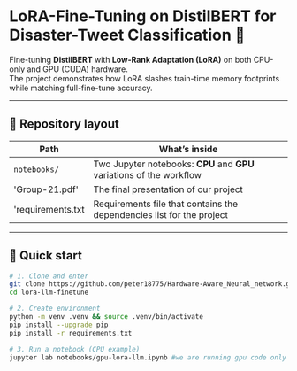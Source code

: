# LoRA-Fine-Tuning on DistilBERT for Disaster-Tweet Classification 🚀

Fine-tuning **DistilBERT** with **Low-Rank Adaptation (LoRA)** on both CPU-only and GPU (CUDA) hardware.  
The project demonstrates how LoRA slashes train-time memory footprints while matching full-fine-tune accuracy.

---

## 📁 Repository layout

| Path | What’s inside |
|------|---------------|
| `notebooks/` | Two Jupyter notebooks: **CPU** and **GPU** variations of the workflow |
| 'Group-21.pdf' | The final presentation of our project |
| 'requirements.txt | Requirements file that contains the dependencies list for the project |


---

## 🔧 Quick start

```bash
# 1. Clone and enter
git clone https://github.com/peter18775/Hardware-Aware_Neural_network.git
cd lora-llm-finetune

# 2. Create environment
python -m venv .venv && source .venv/bin/activate
pip install --upgrade pip
pip install -r requirements.txt

# 3. Run a notebook (CPU example)
jupyter lab notebooks/gpu-lora-llm.ipynb #we are running gpu code only because we know the outcome of how cpu will take 15 hrs to complete the task.
